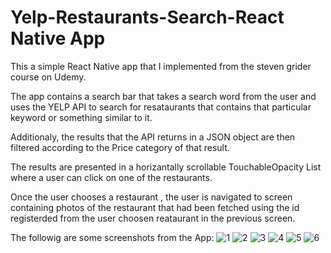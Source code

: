 # Yelp-Restaurants-Search-React Native App 
This a simple React Native app that I implemented from the steven grider course on Udemy.

The app contains a search bar that takes a search word from the user and uses the YELP API to search for resataurants that contains that particular keyword or something similar to it.

Additionaly, the results that the API returns in a JSON object are then filtered according to the Price category of that result.

The results are presented in a horizantally scrollable TouchableOpacity List  where a user can  click on one of the restaurants.

Once the user chooses a restaurant , the user is navigated to  screen containing photos of the restaurant that had been fetched using the id registerded from the user choosen reataurant in the previous screen.

The followig are some screenshots from the App:
![1](https://user-images.githubusercontent.com/48598160/167315490-46825147-47e6-4e52-88f6-73d3a9ad19f0.png)
![2](https://user-images.githubusercontent.com/48598160/167315465-f5636849-3ce7-47e2-bbce-6e0147bc9a30.png)
![3](https://user-images.githubusercontent.com/48598160/167315472-3029eba1-9f48-4f80-99e0-bb691c15f3f6.png)
![4](https://user-images.githubusercontent.com/48598160/167315477-e5e63153-913c-4f40-884d-6a98a6f7f0fc.png)
![5](https://user-images.githubusercontent.com/48598160/167315480-6f52bad9-81be-4102-97ad-32c204f8b7f8.png)
![6](https://user-images.githubusercontent.com/48598160/167315485-a5906abb-9bd2-4f10-b77f-f268f9c4b234.png)

